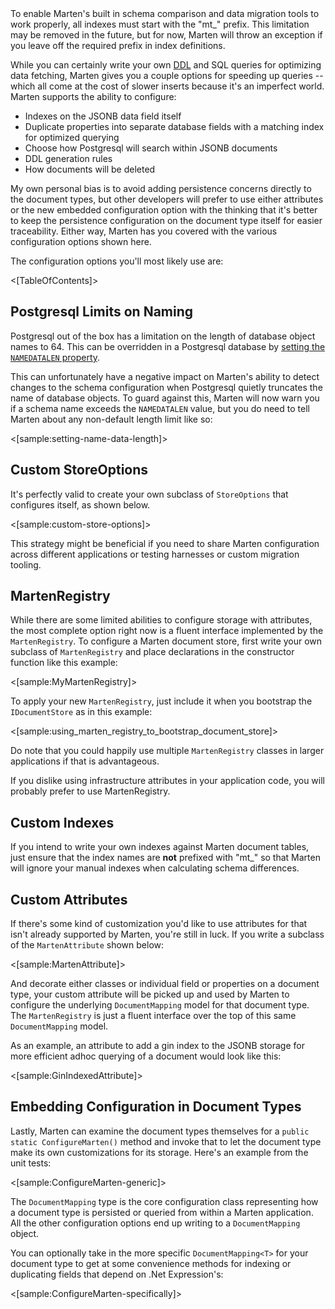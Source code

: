<!--Title:Customizing Document Storage-->
<!--Url:customizing-->

<div class="alert alert-warning">
To enable Marten's built in schema comparison and data migration tools to work properly, all indexes must
start with the "mt_" prefix. This limitation may be removed in the future, but for now, Marten will throw
an exception if you leave off the required prefix in index definitions.
</div>


While you can certainly write your own [DDL](https://en.wikipedia.org/wiki/Data_definition_language) 
and SQL queries for optimizing data fetching, Marten gives you a couple options for speeding up queries -- 
which all come at the cost of slower inserts because it's an imperfect world. Marten supports the ability to configure:

* Indexes on the JSONB data field itself
* Duplicate properties into separate database fields with a matching index for optimized querying
* Choose how Postgresql will search within JSONB documents
* DDL generation rules
* How documents will be deleted

My own personal bias is to avoid adding persistence concerns directly to the document types, but other developers
will prefer to use either attributes or the new embedded configuration option with the thinking that it's
better to keep the persistence configuration on the document type itself for easier traceability. Either way,
Marten has you covered with the various configuration options shown here.

The configuration options you'll most likely use are:

<[TableOfContents]>


## Postgresql Limits on Naming

Postgresql out of the box has a limitation on the length of database object names to 64. This can be overridden in a
Postgresql database by [setting the `NAMEDATALEN` property](https://www.postgresql.org/docs/current/static/sql-syntax-lexical.html#SQL-SYNTAX-IDENTIFIERS).

This can unfortunately have a negative impact on Marten's ability to detect changes to the schema configuration when Postgresql quietly
truncates the name of database objects. To guard against this, Marten will now warn you if a schema name exceeds the `NAMEDATALEN` value,
but you do need to tell Marten about any non-default length limit like so:

<[sample:setting-name-data-length]>


## Custom StoreOptions

It's perfectly valid to create your own subclass of `StoreOptions` that configures itself, as shown below. 

<[sample:custom-store-options]>

This strategy might be beneficial if you need to share Marten configuration across different applications
or testing harnesses or custom migration tooling.


## MartenRegistry

While there are some limited abilities to configure storage with attributes, the most complete option right now 
is a fluent interface implemented by the `MartenRegistry`. To configure a Marten document store, first write
your own subclass of `MartenRegistry` and place declarations in the constructor function like this example:

<[sample:MyMartenRegistry]>

To apply your new `MartenRegistry`, just include it when you bootstrap the `IDocumentStore` as in this example:

<[sample:using_marten_registry_to_bootstrap_document_store]>

Do note that you could happily use multiple `MartenRegistry` classes in larger applications if that is advantageous.

If you dislike using infrastructure attributes in your application code, you will probably prefer to use MartenRegistry.


## Custom Indexes

If you intend to write your own indexes against Marten document tables, just ensure that the index names are **not** prefixed with "mt_" so
that Marten will ignore your manual indexes when calculating schema differences.

## Custom Attributes

If there's some kind of customization you'd like to use attributes for that isn't already supported by Marten, 
you're still in luck. If you write a subclass of the `MartenAttribute` shown below:

<[sample:MartenAttribute]>

And decorate either classes or individual field or properties on a document type, your custom attribute will be
picked up and used by Marten to configure the underlying `DocumentMapping` model for that document type. The
`MartenRegistry` is just a fluent interface over the top of this same `DocumentMapping` model.

As an example, an attribute to add a gin index to the JSONB storage for more efficient adhoc querying of a document
would look like this:

<[sample:GinIndexedAttribute]>


## Embedding Configuration in Document Types

Lastly, Marten can examine the document types themselves for a `public static ConfigureMarten()` method
and invoke that to let the document type make its own customizations for its storage. Here's an example from
the unit tests:

<[sample:ConfigureMarten-generic]>

The `DocumentMapping` type is the core configuration class representing how a document type is persisted or
queried from within a Marten application. All the other configuration options end up writing to a
`DocumentMapping` object.

You can optionally take in the more specific `DocumentMapping<T>` for your document type to get at 
some convenience methods for indexing or duplicating fields that depend on .Net Expression's:

<[sample:ConfigureMarten-specifically]>